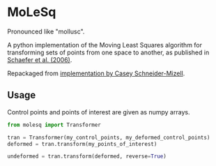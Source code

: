 # MoLeSq

Pronounced like "mollusc".

A python implementation of the Moving Least Squares algorithm
for transforming sets of points from one space to another,
as published in [Schaefer et al. (2006)][1].

Repackaged from [implementation by Casey Schneider-Mizell][2].

[1]: https://doi.org/10.1145/1179352.1141920
[2]: https://github.com/ceesem/catalysis/blob/master/catalysis/transform.py

## Usage

Control points and points of interest are given as numpy arrays.

```python
from molesq import Transformer

tran = Transformer(my_control_points, my_deformed_control_points)
deformed = tran.transform(my_points_of_interest)

undeformed = tran.transform(deformed, reverse=True)

```
